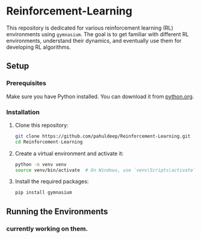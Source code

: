 # Reinforcement-Learning

This repository is dedicated for various reinforcement learning (RL) environments using `gymnasium`. The goal is to get familiar with different RL environments, understand their dynamics, and eventually use them for developing RL algorithms.

## Setup

### Prerequisites

Make sure you have Python installed. You can download it from [python.org](https://www.python.org/).

### Installation

1. Clone this repository:
    ```sh
    git clone https://github.com/pahuldeep/Reinforcement-Learning.git
    cd Reinforcement-Learning
    ```

2. Create a virtual environment and activate it:
    ```sh
    python -m venv venv
    source venv/bin/activate  # On Windows, use `venv\Scripts\activate`
    ```

3. Install the required packages:
    ```sh
    pip install gymnasium
    ```

## Running the Environments

### currently working on them.

